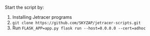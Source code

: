 Start the script by:

1. Installing Jetracer programs
2. `git clone https://github.com/SKYZAP/jetracer-scripts.git`
3. Run `FLASK_APP=app.py flask run --host=0.0.0.0 --cert=adhoc`
